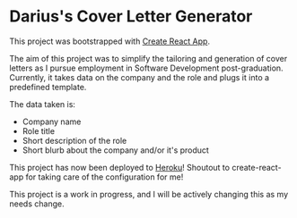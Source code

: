 # Darius's Cover Letter Generator

This project was bootstrapped with [Create React App](https://github.com/facebook/create-react-app).

The aim of this project was to simplify the tailoring and generation of cover letters as I pursue employment in Software Development post-graduation. Currently, it takes data on the company and the role and plugs it into a predefined template.

The data taken is:
* Company name
* Role title
* Short description of the role
* Short blurb about the company and/or it's product

This project has now been deployed to [Heroku](https://clgen.herokuapp.com/)! Shoutout to create-react-app for taking care of the configuration for me!

This project is a work in progress, and I will be actively changing this as my needs change.

